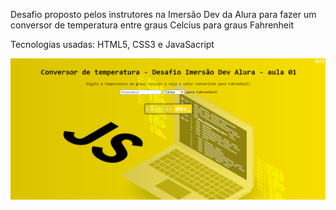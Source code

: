 Desafio proposto pelos instrutores na Imersão Dev da Alura para fazer um conversor de temperatura entre graus Celcius para graus Fahrenheit

Tecnologias usadas: HTML5, CSS3 e JavaSacript

<img src="conversor-de-temperatura/../Desafio_2.png">


